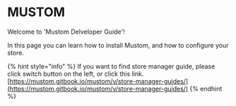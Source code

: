 # MUSTOM

Welcome to 'Mustom Delveloper Guide'!&#x20;

In this page you can learn how to install Mustom, and how to configure your store.











{% hint style="info" %}
If you want to find store manager guide, please click switch button on the left, or click this link. [https://mustom.gitbook.io/mustom/v/store-manager-guides/](https://mustom.gitbook.io/mustom/v/store-manager-guides/)
{% endhint %}



